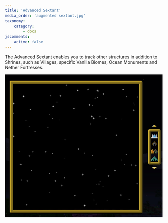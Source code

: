 ```yaml
---
title: 'Advanced Sextant'
media_order: 'augmented sextant.jpg'
taxonomy:
    category:
        - docs
jscomments:
    active: false
---
```


The Advanced Sextant enables you to track other structures in addition to Shrines, such as Villages, specific Vanilla Biomes, Ocean Monuments and Nether Fortresses.


![augmented sextant](augmented%20sextant.jpg)
